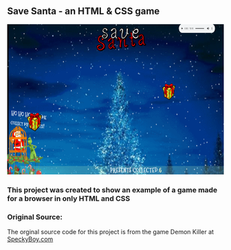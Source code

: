 ## Save Santa - an HTML & CSS game
<img src="https://github.com/tbon27/Save-Santa-Game/blob/main/images/readmeSS1.png" width="550" height="350">

### This project was created to show an example of a game made for a browser in only HTML and CSS

### Original Source:
The orginal source code for this project is from the game Demon Killer at [SpeckyBoy.com](https://speckyboy.com/pure-css-games/)
